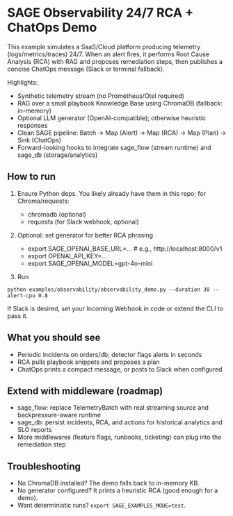 # SAGE Observability 24/7 RCA + ChatOps Demo

This example simulates a SaaS/Cloud platform producing telemetry (logs/metrics/traces) 24/7.
When an alert fires, it performs Root Cause Analysis (RCA) with RAG and proposes remediation steps,
then publishes a concise ChatOps message (Slack or terminal fallback).

Highlights:
- Synthetic telemetry stream (no Prometheus/Otel required)
- RAG over a small playbook Knowledge Base using ChromaDB (fallback: in-memory)
- Optional LLM generator (OpenAI-compatible); otherwise heuristic responses
- Clean SAGE pipeline: Batch -> Map (Alert) -> Map (RCA) -> Map (Plan) -> Sink (ChatOps)
- Forward-looking hooks to integrate sage_flow (stream runtime) and sage_db (storage/analytics)

## How to run

1) Ensure Python deps. You likely already have them in this repo; for Chroma/requests:
   - chromadb (optional)
   - requests (for Slack webhook, optional)

2) Optional: set generator for better RCA phrasing
   - export SAGE_OPENAI_BASE_URL=...   # e.g., http://localhost:8000/v1
   - export OPENAI_API_KEY=...
   - export SAGE_OPENAI_MODEL=gpt-4o-mini

3) Run

```
python examples/observability/observability_demo.py --duration 30 --alert-cpu 0.8
```

If Slack is desired, set your Incoming Webhook in code or extend the CLI to pass it.

## What you should see
- Periodic incidents on orders/db; detector flags alerts in seconds
- RCA pulls playbook snippets and proposes a plan
- ChatOps prints a compact message, or posts to Slack when configured

## Extend with middleware (roadmap)
- sage_flow: replace TelemetryBatch with real streaming source and backpressure-aware runtime
- sage_db: persist incidents, RCA, and actions for historical analytics and SLO reports
- More middlewares (feature flags, runbooks, ticketing) can plug into the remediation step

## Troubleshooting
- No ChromaDB installed? The demo falls back to in-memory KB.
- No generator configured? It prints a heuristic RCA (good enough for a demo).
- Want deterministic runs? `export SAGE_EXAMPLES_MODE=test`.

